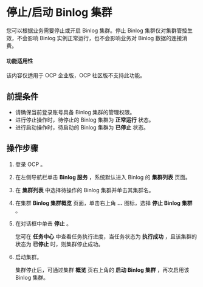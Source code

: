 # 停止/启动 Binlog 集群

您可以根据业务需要停止或开启 Binlog 集群。停止 Binlog 集群仅对集群管控生效，不会影响 Binlog 实例正常运行，也不会影响业务对 Binlog 数据的连接消费。

<main id="notice" type='notice'>
<h4>功能适用性</h4>
<p>该内容仅适用于 OCP 企业版，OCP 社区版不支持此功能。</p>
</main>

## 前提条件

* 请确保当前登录账号具备 Binlog 集群的管理权限。
* 进行停止操作时，待停止的 Binlog 集群为 **正常运行** 状态。
* 进行启动操作时，待启动的 Binlog 集群为 **已停止** 状态。

## 操作步骤

1. 登录 OCP 。

2. 在左侧导航栏单击 **Binlog 服务** ，系统默认进入 Binlog 的 **集群列表** 页面。

3. 在 **集群列表** 中选择待操作的 Binlog 集群并单击其集群名。

4. 在集群 **Binlog 集群概览** 页面，单击右上角 **...** 图标，选择 **停止 Binlog 集群** 。

5. 在对话框中单击 **停止** 。

   您可在 **任务中心** 中查看任务执行进度，当任务状态为 **执行成功** ，且该集群的状态为 **已停止** 时，则集群停止成功。

6. 启动集群。

   集群停止后，可通过集群 **概览** 页右上角的 **启动 Binlog 集群** ，再次启用该 Binlog 集群。
